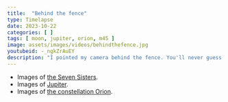 ```yaml
---
title:  "Behind the fence"
type: Timelapse
date: 2023-10-22
categories: [ ]
tags: [ moon, jupiter, orion, m45 ]
image: assets/images/videos/behindthefence.jpg
youtubeid: -_ngkZrAuEY
description: "I pointed my camera behind the fence. You'll never guess what I found! Seven Sisters, Orion, and even Jupiter stopped by."
---
```


- Images of <a href="{{site.baseurl}}/gallery/?text=m45">the Seven Sisters</a>.
- Images of <a href="{{site.baseurl}}/gallery/?text=jupiter">Jupiter</a>.
- Images of <a href="{{site.baseurl}}/gallery/?text=orion&category=constellation">the constellation Orion</a>.
